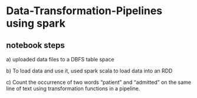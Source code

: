 # Data-Transformation-Pipelines using spark
## notebook steps
a) uploaded data files to a DBFS table space

b) To load data and use it, used spark scala to load data into an RDD

c) Count the occurrence of two words “patient” and “admitted” on the same line of text using transformation functions in a pipeline.
